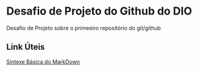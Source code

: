 # Desafio de Projeto do Github do DIO
Desafio de Projeto sobre o primeeiro repositório do  git/github

## Link Úteis 
[Sintexe Básica do MarkDown](https://www.markdownguide.org)
